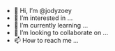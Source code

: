 - 👋 Hi, I’m @jodyzoey
- 👀 I’m interested in ...
- 🌱 I’m currently learning ...
- 💞️ I’m looking to collaborate on ...
- 📫 How to reach me ...

<!---
jodyzoey/jodyzoey is a ✨ special ✨ repository because its `README.md` (this file) appears on your GitHub profile.
You can click the Preview link to take a look at your changes.
--->

